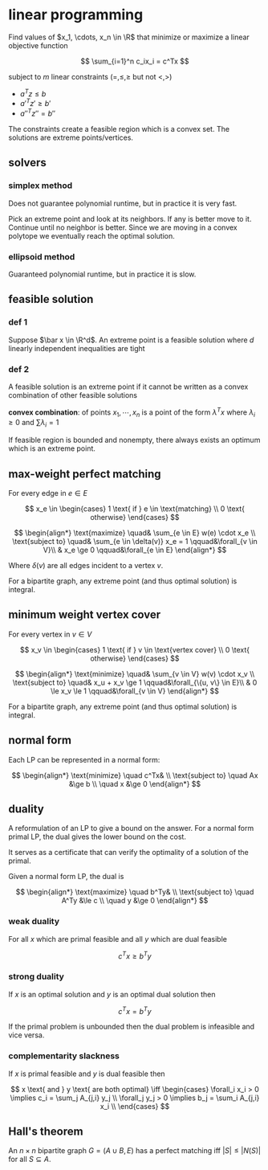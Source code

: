 # linear programming

Find values of $x_1, \cdots, x_n \in \R$ that minimize or maximize a linear objective function

$$
\sum_{i=1}^n c_ix_i = c^Tx
$$

subject to $m$ linear constraints ($=, \le, \ge$ but not $<, >$)

- $a^Tz \le b$
- $a'^Tz' \ge b'$
- $a''^Tz'' = b''$

The constraints create a feasible region which is a convex set. The solutions are extreme points/vertices.

## solvers

### simplex method

Does not guarantee polynomial runtime, but in practice it is very fast.

Pick an extreme point and look at its neighbors. If any is better move to it. Continue until no neighbor is better. Since we are moving in a convex polytope we eventually reach the optimal solution.

### ellipsoid method

Guaranteed polynomial runtime, but in practice it is slow.

## feasible solution

### def 1

Suppose $\bar x \in \R^d$. An extreme point is a feasible solution where $d$ linearly independent inequalities are tight

### def 2

A feasible solution is an extreme point if it cannot be written as a convex combination of other feasible solutions

**convex combination**: of points $x_1, \cdots, x_n$ is a point of the form $\lambda^Tx$ where $\lambda_i \ge 0$ and $\sum \lambda_i = 1$

If feasible region is bounded and nonempty, there always exists an optimum which is an extreme point.

## max-weight perfect matching

For every edge in $e \in E$

$$
x_e \in \begin{cases}
	1 \text{ if }	e \in \text{matching} \\
	0 \text{ otherwise}
\end{cases}
$$

$$
\begin{align*}
	\text{maximize} \quad& \sum_{e \in E} w(e) \cdot x_e \\
	\text{subject to} \quad& \sum_{e \in \delta(v)} x_e = 1 \qquad&\forall_{v \in V}\\
	& x_e \ge 0 \qquad&\forall_{e \in E}
\end{align*}
$$

Where $\delta(v)$ are all edges incident to a vertex $v$.

For a bipartite graph, any extreme point (and thus optimal solution) is integral.

## minimum weight vertex cover

For every vertex in $v \in V$

$$
x_v \in \begin{cases}
	1 \text{ if }	v \in \text{vertex cover} \\
	0 \text{ otherwise}
\end{cases}
$$

$$
\begin{align*}
	\text{minimize} \quad& \sum_{v \in V} w(v) \cdot x_v \\
	\text{subject to} \quad& x_u + x_v \ge 1 \qquad&\forall_{\{u, v\} \in E}\\
	& 0 \le x_v \le 1 \qquad&\forall_{v \in V}
\end{align*}
$$

For a bipartite graph, any extreme point (and thus optimal solution) is integral.

## normal form

Each LP can be represented in a normal form:

$$
\begin{align*}
	\text{minimize} \quad c^Tx& \\
	\text{subject to} \quad Ax &\ge b \\
	\quad x &\ge 0
\end{align*}
$$

## duality

A reformulation of an LP to give a bound on the answer. For a normal form primal LP, the dual gives the lower bound on the cost.

It serves as a certificate that can verify the optimality of a solution of the primal.

Given a normal form LP, the dual is

$$
\begin{align*}
	\text{maximize} \quad b^Ty& \\
	\text{subject to} \quad A^Ty &\le c \\
	\quad y &\ge 0
\end{align*}
$$

### weak duality

For all $x$ which are primal feasible and all $y$ which are dual feasible

$$
c^Tx \ge b^Ty
$$

### strong duality

If $x$ is an optimal solution and $y$ is an optimal dual solution then

$$
c^Tx = b^Ty
$$

If the primal problem is unbounded then the dual problem is infeasible and vice versa.

### complementarity slackness

If $x$ is primal feasible and $y$ is dual feasible then

$$
x \text{ and } y \text{ are both optimal} \iff \begin{cases}
	\forall_i x_i > 0 \implies c_i = \sum_j A_{j,i} y_j \\
	\forall_j y_j > 0 \implies b_j = \sum_i A_{j,i} x_i \\
\end{cases}
$$

## Hall's theorem

An $n \times n$ bipartite graph $G = (A \cup B, E)$ has a perfect matching iff $|S| \le |N(S)|$ for all $S \subseteq A$.
